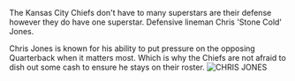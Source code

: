 The Kansas City Chiefs don't have to many superstars are their defense however they do have one superstar. 
Defensive lineman Chris 'Stone Cold' Jones.

Chris Jones is known for his ability to put pressure on the opposing Quarterback when it matters most. Which is why the Chiefs are not afraid to dish out some cash to ensure he stays on their roster.
![CHRIS JONES](https://cdn.vox-cdn.com/thumbor/KtxIDJ5WXuQQ73rpELho4WauVzs=/949x156:3938x1629/1200x800/filters:focal(2023x139:2793x909)/cdn.vox-cdn.com/uploads/chorus_image/image/69840857/1201051958.jpg.0.jpg)
